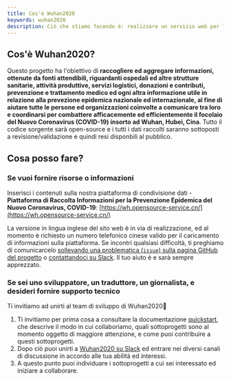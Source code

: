 ```yaml
---
title: Cos'è Wuhan2020
keywords: wuhan2020
description: Ciò che stiamo facendo è: realizzare un servizio web per la condivisione di dati ed informazioni, aggiornato in tempo reale, riguardo ad ospedali ed altre strutture sanitarie, attività produttive, servizi di approvigionamento e molto altro, e adunare tutti coloro che desiderano contribuire alla campagna antivirale, in modo che tutte le persone che possiedono le adeguate competenze possano contribuire al lavoro di sviluppo nell'ambito delle tematiche ad esse pertinenti e quindi, in accordo con la cultura della comunità Open Source, al raggiungimento del successo attraverso un approccio di cooperazione autogestita.
---
```




## Cos'è Wuhan2020?

Questo progetto ha l'obiettivo di **raccogliere ed aggregare informazioni, ottenute da fonti attendibili, riguardanti ospedali ed altre strutture sanitarie, attività produttive, servizi logistici, donazioni e contributi, prevenzione e trattamento medico ed ogni altra informazione utile in relazione alla prevezione epidemica nazionale ed internazionale, al fine di aiutare tutte le persone ed organizzazioni coinvolte a comunicare tra loro e coordinarsi per combattere afficacemente ed efficientemente il focolaio del Nuovo Coronavirus (COVID-19) insorto ad Wuhan, Hubei, Cina**. Tutto il codice sorgente sarà open-source e i tutti i dati raccolti saranno sottoposti a revisione/validazione e quindi resi disponbili al pubblico.


## Cosa posso fare?

### Se vuoi fornire risorse o informazioni

Inserisci i contenuti sulla nostra piattaforma di condivisione dati - **Piattaforma di Raccolta Informazioni per la Prevenzione Epidemica del Nuovo Coronavirus, COVID-19**: [https://wh.opensource-service.cn/](https://wh.opensource-service.cn/)

La versione in lingua inglese del sito web è in via di realizzazione, ed al momento è richiesto un numero telefonico cinese valido per il caricamento di informazioni sulla piattaforma. Se incontri qualsiasi difficoltà, ti preghiamo di comunicarcelo [sollevando una problematica (`issue`) sulla pagina GitHub del progetto](https://github.com/wuhan2020/WebApp/issues) o [contattandoci su Slack](https://join.slack.com/t/wuhan2020/shared_invite/enQtOTQxMTU4MzgyNTYwLWIxMTMyNWI4NWE2YTk3NGRjZGJhMjUzNmJhMjg1MDQ3OTEzNDE5NGY4MWFhMjRlYWU4MmE3ZGQyOGU4N2YwMzY). Il tuo aiuto è e sarà sempre apprezzato.


### Se sei uno sviluppatore, un traduttore, un giornalista, e desideri fornire supporto tecnico

Ti invitiamo ad unirti al team di sviluppo di Wuhan2020👏

1. Ti invitiamo per prima cosa a consultare la documentazione [quickstart](https://wuhan2020.github.io/en-us/docs/dev/quickstart.html), che descrive il modo in cui collaboriamo, quali sottoprogetti sono al momento oggetto di maggiore attenzione, e come puoi contribuire a questi sottoprogetti.
2. Dopo ciò puoi unirti a [Wuhan2020 su Slack](https://join.slack.com/t/wuhan2020/shared_invite/enQtOTQxMTU4MzgyNTYwLWIxMTMyNWI4NWE2YTk3NGRjZGJhMjUzNmJhMjg1MDQ3OTEzNDE5NGY4MWFhMjRlYWU4MmE3ZGQyOGU4N2YwMzY) ed entrare nei diversi canali di discussione in accordo alle tua abilità ed interessi.
3. A questo punto puoi individuare i sottoprogetti a cui sei interessato ed iniziare a collaborare.
